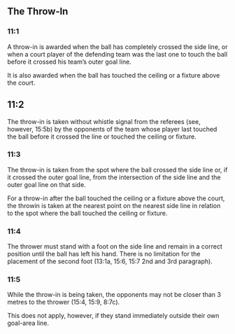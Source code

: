 ## The Throw-In

### 11:1
A throw-in is awarded when the ball has completely crossed the side line, or when a
court player of the defending team was the last one to touch the ball before it crossed his
team’s outer goal line.

It is also awarded when the ball has touched the ceiling or a fixture above the court.

## 11:2
The throw-in is taken without whistle signal from the referees (see, however, 15:5b) by
the opponents of the team whose player last touched the ball before it crossed the line or
touched the ceiling or fixture.

### 11:3
The throw-in is taken from the spot where the ball crossed the side line or, if it crossed
the outer goal line, from the intersection of the side line and the outer goal line on that
side.

For a throw-in after the ball touched the ceiling or a fixture above the court, the throwin
is taken at the nearest point on the nearest side line in relation to the spot where the
ball touched the ceiling or fixture.

### 11:4
The thrower must stand with a foot on the side line and remain in a correct position until
the ball has left his hand. There is no limitation for the placement of the second foot
(13:1a, 15:6, 15:7 2nd and 3rd paragraph).

### 11:5
While the throw-in is being taken, the opponents may not be closer than 3 metres to the
thrower (15:4, 15:9, 8:7c).

This does not apply, however, if they stand immediately outside their own goal-area
line.

